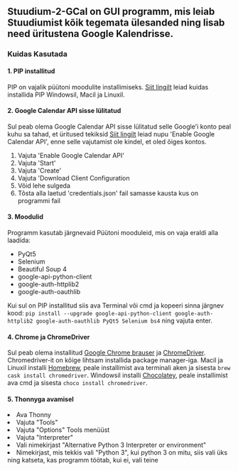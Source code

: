 <h2>Stuudium-2-GCal on GUI programm, mis leiab Stuudiumist kõik tegemata ülesanded ning lisab need üritustena Google Kalendrisse.</h2>

<h3>Kuidas Kasutada</h3>
<h4>1. PIP installitud</h4>
  PIP on vajalik püütoni moodulite installimiseks.
<a href='https://www.makeuseof.com/tag/install-pip-for-python/'>Siit lingilt</a> leiad kuidas installida PIP Windowsil, Macil ja Linuxil.
<h4>2. Google Calendar API sisse lülitatud</h4>
  Sul peab olema Google Calendar API sisse lülitatud selle Google'i konto peal kuhu sa tahad, et üritused tekiksid
<a href='https://developers.google.com/calendar/quickstart/python'>Siit lingilt</a> leiad nupu 'Enable Google Calendar API', enne selle vajutamist ole kindel, et oled õiges kontos.
<ol>
  <li> Vajuta 'Enable Google Calendar API'</li>
  <li> Vajuta 'Start' </li>
  <li> Vajuta 'Create' </li>
  <li> Vajuta 'Download Client Configuration</li>
  <li> Võid lehe sulgeda </li>
  <li> Tõsta alla laetud 'credentials.json' fail samasse kausta kus on programmi fail </li>
</ol>
<h4>3. Moodulid</h4>
  Programm kasutab järgnevaid Püütoni mooduleid, mis on vaja eraldi alla laadida:
  <ul>
  <li>PyQt5</li>
  <li>Selenium</li>
  <li>Beautiful Soup 4</li>
  <li>google-api-python-client </li>
  <li>google-auth-httplib2 </li>
  <li>google-auth-oauthlib</li>
 </ul>
 Kui sul on PIP installitud siis ava Terminal või cmd ja kopeeri sinna järgnev kood: <code>pip install --upgrade google-api-python-client google-auth-httplib2 google-auth-oauthlib PyQt5 Selenium bs4</code> ning vajuta enter.
  
</ul>
<h4>4. Chrome ja ChromeDriver</h4>
  Sul peab olema installitud <a href='https://www.google.com/chrome/'>Google Chrome brauser</a> ja <a href='https://chromedriver.chromium.org/downloads'>ChromeDriver</a>. Chromedriver-it on kõige lihtsam installida package manager-iga. Macil ja Linuxil installi <a href="https://www.kenst.com/2015/03/installing-chromedriver-on-mac-osx/">Homebrew</a>, peale installimist ava terminali aken ja sisesta <code>brew cask install chromedriver</code>. Windowsil installi <a href="https://www.kenst.com/2019/02/installing-chromedriver-on-windows/">Chocolatey</a>, peale installimist ava cmd ja sisesta <code>choco install chromedriver</code>.

<h4>5. Thonnyga avamisel</h4>
 <li>Ava Thonny</li>
 <li>Vajuta "Tools"</li>
 <li>Vajuta "Options" Tools menüüst</li>
 <li>Vajuta "Interpreter"</li>
 <li>Vali nimekirjast "Alternative Python 3 Interpreter or environment"</li>
 <li>Nimekirjast, mis tekkis vali "Python 3", kui python 3 on mitu, siis vali üks ning katseta, kas programm töötab, kui ei, vali teine</li>
